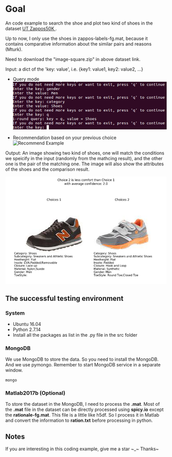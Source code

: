# Goal
An code example to search the shoe and plot two kind of shoes in the dataset [UT Zappos50K
](http://vision.cs.utexas.edu/projects/finegrained/utzap50k/). 

Up to now, I only use the shoes in zappos-labels-fg.mat, because it contains comparative information about the similar pairs and reasons (Mturk).

Need to download the "image-square.zip" in above dataset link.

Input: a dict of the 'key: value', i.e. {key1: value1, key2: value2, ...}

* Query mode
![Input Example_1](https://github.com/PenguinZhou/Shoe_Searching_Comparison/raw/master/InteractiveMode.png)

* Recommendation based on your previous choice
![Recommend Example](https://github.com/PenguinZhou/Shoe_Searching_Comparison/raw/master/Learn_preference_example.png)

Output: An image showing two kind of shoes, one will match the conditions we speicify in the input (randomly from the mathcing result), and the other one is the pair of the matching one. The image will also show the attributes of the shoes and the comparison result. 

![Output Example](https://github.com/PenguinZhou/Shoe_Searching_Comparison/raw/master/Recommend_to_you!.png)

## The successful testing environment

### System

* Ubuntu 16.04
* Python 2.7.14
* Install all the packages as list in the .py file in the src folder

### MongoDB

We use MongoDB to store the data. So you need to install the MongoDB. And we use pymongo. 
Remember to start MongoDB service in a separate window.

	mongo

### Matlab2017b (Optional)

To store the dataset in the MongoDB, I need to process the **.mat**. Most of the **.mat** file in the dataset can be directly processed using **spicy.io** except the **rationale-fg.mat**. This file is a little like h5df. So I process it in Matlab and convert the information to **ration.txt** before processing in python. 

## Notes
If you are interesting in this coding example, give me a star ~_~
Thanks~